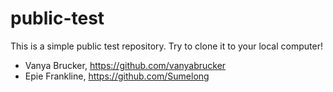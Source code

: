 # public-test

This is a simple public test repository. Try to clone it to your local computer!

* Vanya Brucker, https://github.com/vanyabrucker
* Epie Frankline, https://github.com/Sumelong
